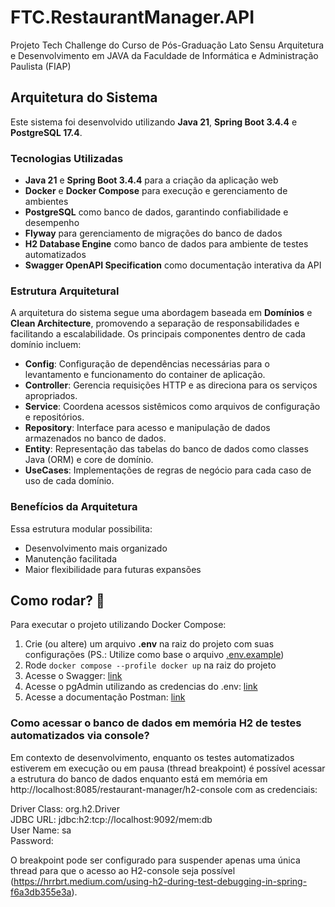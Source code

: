 # FTC.RestaurantManager.API
 Projeto Tech Challenge do Curso de Pós-Graduação Lato Sensu Arquitetura e Desenvolvimento em JAVA da Faculdade de Informática e Administração Paulista (FIAP)

## Arquitetura do Sistema

Este sistema foi desenvolvido utilizando **Java 21**, **Spring Boot 3.4.4** e **PostgreSQL 17.4**.

### Tecnologias Utilizadas
- **Java 21** e **Spring Boot 3.4.4** para a criação da aplicação web
- **Docker** e **Docker Compose** para execução e gerenciamento de ambientes
- **PostgreSQL** como banco de dados, garantindo confiabilidade e desempenho
- **Flyway** para gerenciamento de migrações do banco de dados
- **H2 Database Engine** como banco de dados para ambiente de testes automatizados
- **Swagger OpenAPI Specification** como documentação interativa da API

### Estrutura Arquitetural
A arquitetura do sistema segue uma abordagem baseada em **Domínios** e **Clean Architecture**, promovendo a separação de responsabilidades e facilitando a escalabilidade. Os principais componentes dentro de cada domínio incluem:

- **Config**: Configuração de dependências necessárias para o levantamento e funcionamento do container de aplicação.
- **Controller**: Gerencia requisições HTTP e as direciona para os serviços apropriados.
- **Service**: Coordena acessos sistêmicos como arquivos de configuração e repositórios.
- **Repository**: Interface para acesso e manipulação de dados armazenados no banco de dados.
- **Entity**: Representação das tabelas do banco de dados como classes Java (ORM) e core de domínio.
- **UseCases**: Implementações de regras de negócio para cada caso de uso de cada domínio.

### Benefícios da Arquitetura
Essa estrutura modular possibilita:
- Desenvolvimento mais organizado
- Manutenção facilitada
- Maior flexibilidade para futuras expansões

## Como rodar? 🚀
Para executar o projeto utilizando Docker Compose:
1. Crie (ou altere) um arquivo **.env** na raiz do projeto com suas configurações (PS.: Utilize como base o arquivo [.env.example](.env.example))
2. Rode `docker compose --profile docker up` na raiz do projeto
3. Acesse o Swagger: [link](http://localhost:8085/restaurant-manager/swagger-ui/index.html)
4. Acesse o pgAdmin utilizando as credencias do .env: [link](http://localhost:80)
5. Acesse a documentação Postman: [link](https://documenter.getpostman.com/view/43787842/2sB2qcBfps)

### Como acessar o banco de dados em memória H2 de testes automatizados via console?
Em contexto de desenvolvimento, enquanto os testes automatizados estiverem em execução ou em pausa (thread breakpoint) é possível acessar a estrutura do banco de dados enquanto está em memória em http://localhost:8085/restaurant-manager/h2-console com as credenciais:

Driver Class: org.h2.Driver<br>
JDBC URL: jdbc:h2:tcp://localhost:9092/mem:db<br>
User Name: sa<br>
Password:<br>

O breakpoint pode ser configurado para suspender apenas uma única thread para que o acesso ao H2-console seja possível (https://hrrbrt.medium.com/using-h2-during-test-debugging-in-spring-f6a3db355e3a).
